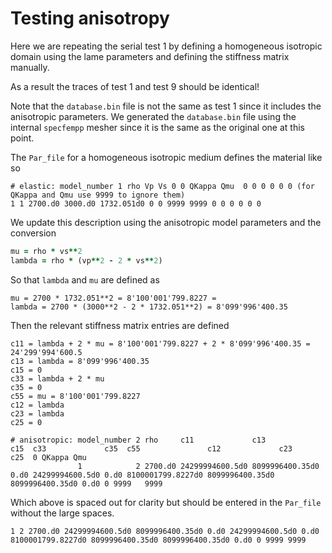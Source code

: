 # Testing anisotropy

Here we are repeating the serial test 1 by defining a homogeneous isotropic
domain using the lame parameters and defining the stiffness matrix manually.

As a result the traces of test 1 and test 9 should be identical!

Note that the  `database.bin` file is not the same as test 1 since it includes
the anisotropic parameters. We generated the `database.bin` file using the
internal `specfempp` mesher since it is the same as the original one at this
point.

The `Par_file` for a homogeneous isotropic medium defines the material like so
```
# elastic: model_number 1 rho Vp Vs 0 0 QKappa Qmu  0 0 0 0 0 0 (for QKappa and Qmu use 9999 to ignore them)
1 1 2700.d0 3000.d0 1732.051d0 0 0 9999 9999 0 0 0 0 0 0
```

We update this description using the anisotropic model parameters and the
conversion
```fortran
mu = rho * vs**2
lambda = rho * (vp**2 - 2 * vs**2)
```

So that `lambda` and `mu` are defined as
```
mu = 2700 * 1732.051**2 = 8'100'001'799.8227 =
lambda = 2700 * (3000**2 - 2 * 1732.051**2) = 8'099'996'400.35
```
Then the relevant stiffness matrix entries are defined
```
c11 = lambda + 2 * mu = 8'100'001'799.8227 + 2 * 8'099'996'400.35 = 24'299'994'600.5
c13 = lambda = 8'099'996'400.35
c15 = 0
c33 = lambda + 2 * mu
c35 = 0
c55 = mu = 8'100'001'799.8227
c12 = lambda
c23 = lambda
c25 = 0
```

```
# anisotropic: model_number 2 rho     c11             c13             c15  c33             c35  c55               c12             c23             c25  0 QKappa Qmu
               1            2 2700.d0 24299994600.5d0 8099996400.35d0 0.d0 24299994600.5d0 0.d0 8100001799.8227d0 8099996400.35d0 8099996400.35d0 0.d0 0 9999   9999
```

Which above is spaced out for clarity but should be entered in the `Par_file`
without the large spaces.

```
1 2 2700.d0 24299994600.5d0 8099996400.35d0 0.d0 24299994600.5d0 0.d0 8100001799.8227d0 8099996400.35d0 8099996400.35d0 0.d0 0 9999 9999
```
